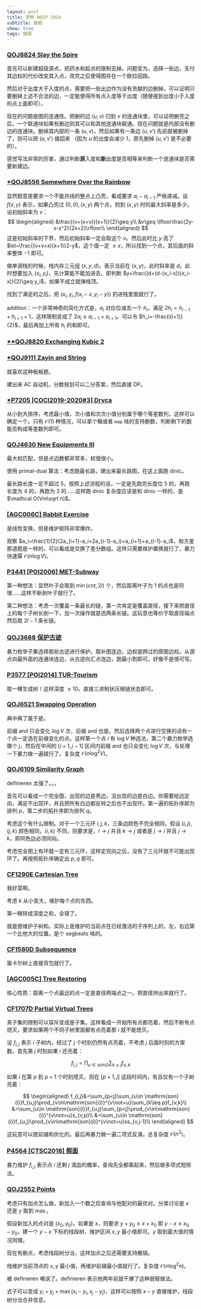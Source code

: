 ```yaml
---
layout: post
title: 梦熊 NOIP 2024
subtitle: 做题
show: true
tags: 做题
---
```


### [QOJ8824 Slay the Spire](https://qoj.ac/contest/1708/problem/8824)

首先可以新建超级源点，把药水和起点的限制去掉。问题变为，选择一些边，支付其边权的代价改变其入点，改完之后使得图存在一个欧拉回路。

然后对于出度大于入度的点，需要把一些出边作为没有贡献的边删掉。可以证明只要删掉上述不合法的边，一定能使得所有点入度等于出度（随便接到出度小于入度的点上面即可）。

现在的问题是图的连通性。把删的边 $(u,v)$ 归到 $v$ 的连通块里，可以证明删完之后，一个联通块如果有删边则其可以和其他连通块联通。现在问题就是内部没有删边的连通块。删掉其内部的一条 $(u,v)$，然后如果有一条边 $(u,v')$ 先前就被删掉了，则可以把 $(u,v')$ 接回来 （因为 $u$ 的出度会减少 $1$，原先删掉 $(u,v')$ 是不必要的）。

感觉写法非常的厉害，通过判断**原**入度和**新**出度是否相等来判断一个连通块是否需要新建边。

### [*QOJ8556 Somewhere Over the Rainbow](https://qoj.ac/contest/1585/problem/8556)

显然题意是要求一个不能共线的整点上凸壳，看成要求 $a_i-a_{i-1}$ 严格递减。设 $f(x,y)$ 表示，如果凸壳过 $(0,0),(x,y)$ 两个点，则到 $(x,y)$ 时的最大斜率是多少。设初始斜率为 $v$：
$$
\begin{aligned}
&\frac{(v+(x+v))(x+1)}{2}\geq y\\
&v\geq \lfloor\frac{2y-x-x^2}{2x+2}\rfloor\\
\end{aligned} 
$$
这是初始斜率的下界，然后初始斜率一定会取这个 $v$。然后此时比 $y$ 高了 $lst=\frac{(v+v+x)(x+1)}2-y$，这个值一定 $\leq x$，所以找到一个点，其后面的斜率整体 $-1$ 即可。

做单调栈的时候，栈内存三元组 $(x,y,d)$，表示当前在 $(x,y)$，此时斜率是 $d$。此时想要加入 $(x_i,y_i)$，先计算能不能加进去，即判断 $y+\frac{(d+(d-(x_i-x))(x_i-x)}{2}\geq y_i$，如果不成立就弹栈顶。

找到了满足的之后，把 $(x_i,y_i,f(x_i-x,y_i-y))$ 扔进栈里面就行了。

addition：一个非常神奇的简化方式是，$a_i$ 对应位减去一个 $h_i$，满足 $2h_i=h_{i-1}+h_{i+1}+1$，这样限制变成了 $2a_i\geq a_{i-1}+a_{i+1}$。可以令 $h_i=-\frac{i(i+1)}{2}$，最后再加上所有 $h_i$ 的和即可。

### [**QOJ8820 Exchanging Kubic 2](https://qoj.ac/contest/1708/problem/8820)

### [*QOJ9111 Zayin and String](https://qoj.ac/problem/9111)

就喜欢这种板板题。

建出来 AC 自动机，分数规划可以二分答案，然后直接 DP。

### [*P7205 [COCI2019-2020#3] Drvca](https://www.luogu.com.cn/problem/P7205)

从小到大排序，考虑最小值，次小值和次次小值分别属于哪个等差数列，这样可以确定一个。只有 $\mathcal O(1)$ 种情况，可以拿个桶或者 `map` 啥的支持删数，判断剩下的数能否构成等差数列即可。

 ### [QOJ4630 New Equipments III](https://qoj.ac/problem/4630)

最大权匹配，但是点边数都非常多，权值很小。

使用 primal-dual 算法：考虑跑最长路，建出来最长路图，在这上面跑 dinic。

最长路长度一定不超过 $5$，按照上述流程的话，一定是先跑完长度位 $5$ 的，再跑长度为 $4$ 的，再跑为 $3$ 的......这样跑 dinic 复杂度应该是和 dinic 一样的，是 $\mathcal O(Vm\sqrt n)$。

### [[AGC006C] Rabbit Exercise](https://www.luogu.com.cn/problem/AT_agc006_c)

是线性变换，但是维护矩阵非常爆炸。

观察 $a_i=\frac{1}{2}(2a_{i+1}-a_i+2a_{i-1}-a_i)=a_{i+1}+a_{i-1}-a_i$，和方差那道题是一样的，可以看成是交换了差分数组。这样只需要维护置换就行了，暴力快速幂 $\mathcal O(n\log V)$。

### [P3441 [POI2006] MET-Subway](https://www.luogu.com.cn/problem/P3441)

第一种想法：显然叶子会取到 $\min(cnt,2l)$ 个，然后距离叶子为 $1$ 的点也是同理......这样不断剥叶子就行了。

第二种想法：考虑一次覆盖一条最长的链，第一次肯定是覆盖直径，接下来把直径上的每个子树长剖一下，加一次操作就是选两条长链。这玩意也等价于取直径端点然后取 $2l-1$ 条长链。

### [QOJ3688 保护古迹](https://qoj.ac/problem/3688)

暴力枚举子集选择那些古迹进行保护。取补图连边，边权是跨过的原图边权。从源点向最外面的连通块连边，从古迹向汇点连边，跑最小割即可。好像不是很可写。

### [P3577 [POI2014] TUR-Tourism](https://www.luogu.com.cn/problem/P3577)

取一棵生成树！这样深度 $\leq 10$，直接三进制状压根链状态即可。

### [QOJ6521 Swapping Operation](https://qoj.ac/problem/6521)

典中典了属于是。

前缀 and 只会变化 $\log V$ 次，后缀 and 也是。然后选择两个点进行交换的话有一个点一定选在前缀变化的点。这样第一个点 $i$ 有 $\log V$ 种选法，第二个暴力枚举选哪个 $j$，然后在中间的 $[i+1,j-1]$ 区间内前缀 and 也只会变化 $\log V$ 次，与处理一下暴力做一遍就行了。复杂度 $\mathcal O(n\log^2 V)$。

### [QOJ6109 Similarity Graph](https://qoj.ac/problem/6109)

definieren 太强了。。。

首先可以看成一个完全图，出现的边是黑边，没出现的边是白边。你需要给边定向，满足不出现环，并且把所有白边都反转之后也不出现环。第一遍的拓扑序即为排列 $p$，第二步的拓扑序即为排列 $q$。

考虑这个有什么限制。对于一个三元环 $i,j,k$，三条边颜色不完全相同。假设 $(i,j),(j,k)$ 颜色相同，$(i,k)$ 不同，则要求是，$i\rightarrow j$ 并且 $k\rightarrow j$ 或者是 $j\rightarrow i$ 并且 $j\rightarrow k$，即同色边必须同向。

考虑完全图上有环就一定有三元环，这样定完向之后，没有了三元环就不可能出现环了。再按照拓扑序确定出 $p,q$ 即可。

### [CF1290E Cartesian Tree](https://www.luogu.com.cn/problem/CF1290E)

我好菜啊。

考虑 $k$ 从小变大，维护每个点的东西。

第一眼转成深度之和，全错了。

就是摁维护子树和。实际上是维护的当前点在已经激活的子序列上的，左，右边第一个比他大的位置。是个 segbeats 啥的。

### [CF1580D Subsequence](https://www.luogu.com.cn/problem/CF1580D)

笛卡尔树上直接背包就行了。

### [[AGC005C] Tree Restoring](https://www.luogu.com.cn/problem/AT_agc005_c)

核心性质：距离一个点最远的点一定是直径两端点之一。把直径拎出来就行了。

### [CF1707D Partial Virtual Trees](https://www.luogu.com.cn/problem/CF1707D)

真子集的限制可以容斥变成是子集。这样看成一开始所有点都亮着，然后不断有点熄灭，要求如果两个不同子树里面都有点亮着那 $i$ 就不能熄灭。

设 $f_{i,j}$ 表示 $i$ 子树内，经过了 $j$ 个时刻仍然有点亮着，不考虑 $j$ 后面时刻的方案数。首先第 $j$ 时刻如果 $i$ 还亮着：

$$
f_{i,j}=\prod_{u\in \mathrm{son}(i)}\sum_{k\leq j}f_{u,k}
$$

如果 $i$ 在第 $p$ 到 $p+1$ 个时刻熄灭，则在 $[p+1,j]$ 这段时间内，有且仅有一个子树亮着：

$$
\begin{aligned}
f_{i,j}&=\sum_{p<j}\sum_{u\in \mathrm{son}(i)}f_{u,j}\prod_{v\in\mathrm{son}(i)}^{v\not=u}\sum_{k\leq p}f_{v,k}\\
&=\sum_{u\in \mathrm{son}(i)}f_{u,j}\sum_{p<j}\prod_{v\in\mathrm{son}(i)}^{v\not=u}s_{v,p}\\
&=\sum_{u\in \mathrm{son}(i)}f_{u,j}\prod_{v\in\mathrm{son}(i)}^{v\not=u}ss_{v,j-1}\\
\end{aligned}
$$

这玩意可以摁前缀和优化的。最后再暴力做一遍二项式反演，总复杂度 $\mathcal O(n^2)$。

### [P4564 [CTSC2018] 假面](https://www.luogu.com.cn/problem/P4564)

暴力维护 $f_{i,j}$ 表示点 $i$ 还剩 $j$ 滴血的概率，查询先全都乘起来，然后做多项式短除法。

### [QOJ2552 Points](https://qoj.ac/problem/2552)

考虑只有加点怎么做，新加入一个数之后查询与他配对的最优对。分类讨论是 $x$ 还是 $y$ 取到 $\max$。

假设新加入的点对是 $(x_0,y_0)$，如果是 $x$，则要求 $y+y_0\leq x+x_0$ 即 $y-x\leq x_0-y_0$，建一个 $y-x$ 下标的线段树，维护区间 $x,y$ 最小值即可。$y$ 取到最大值的情况同理。

现在有删点，考虑线段树分治，这样加点之后还需要支持撤销。

栈维护当前顶点的 $x,y$ 最小值，再维护前缀最小值就行了。复杂度 $\mathcal O(n\log^2 n)$。

被 definieren 嘲讽了。definieren 表示他两年前就干爆了这种弱智做法。

式子可以变成 $y_i+y_j+\max(x_i-y_i,x_j-y_j)$，这样可以按照 $x-y$ 直接维护，线段树分治合并信息。